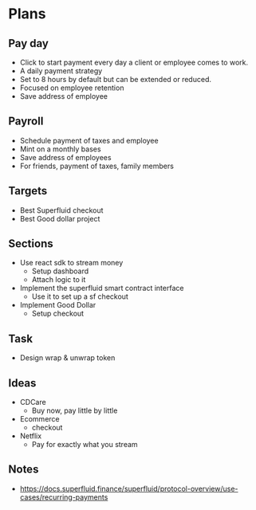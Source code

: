 # Plans

## Pay day

- Click to start payment every day a client or employee comes to work.
- A daily payment strategy
- Set to 8 hours by default but can be extended or reduced.
- Focused on employee retention
- Save address of employee

## Payroll

- Schedule payment of taxes and employee
- Mint on a monthly bases
- Save address of employees
- For friends, payment of taxes, family members

## Targets

- Best Superfluid checkout
- Best Good dollar project

## Sections

- Use react sdk to stream money
  - Setup dashboard
  - Attach logic to it
- Implement the superfluid smart contract interface
  - Use it to set up a sf checkout
- Implement Good Dollar
  - Setup checkout

## Task

- Design wrap & unwrap token

## Ideas

- CDCare
  - Buy now, pay little by little
- Ecommerce
  - checkout
- Netflix
  - Pay for exactly what you stream

## Notes

- https://docs.superfluid.finance/superfluid/protocol-overview/use-cases/recurring-payments
